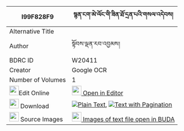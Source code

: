 |I99F828F9|སྙན་ངག་མེ་ལོང་གི་ཟིན་ཐོ་དྲན་པའི་གསལ་འདེབས། 
| --- | --- 
|Alternative Title |
|Author| སྟོབས་ལྡན་རབ་འབྱམས།
|BDRC ID | W20411
|Creator | Google OCR
|Number of Volumes| 1
|<img width="25" src="https://img.icons8.com/color/25/000000/edit-property.png">Edit Online| [<img width="25" src="https://avatars.githubusercontent.com/u/45091458?s=200&v=4"> Open in Editor](http://editor.openpecha.org/I99F828F9)
|<img width="25" src="https://img.icons8.com/fluent/48/000000/download-2.png"/>  Download | [![](https://img.icons8.com/color/20/000000/txt.png)Plain Text](https://github.com/Openpecha/I99F828F9/releases/download/v1/nyenngak_melong_gi_zinto_drenp_plain_I99F828F9.zip), [![](https://img.icons8.com/color/20/000000/txt.png)Text with Pagination](https://github.com/Openpecha/I99F828F9/releases/download/v1/nyenngak_melong_gi_zinto_drenp_pages_I99F828F9.zip)
|<img width="25" src="https://img.icons8.com/plasticine/100/000000/pictures-folder.png"/>  Source Images | [<img width="25" src="https://library.bdrc.io/icons/BUDA-small.svg"> Images of text file open in BUDA](https://library.bdrc.io/show/bdr:W20411)